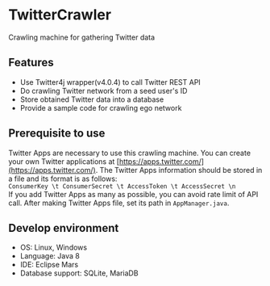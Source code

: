# TwitterCrawler
Crawling machine for gathering Twitter data

## Features
* Use Twitter4j wrapper(v4.0.4) to call Twitter REST API
* Do crawling Twitter network from a seed user's ID
* Store obtained Twitter data into a database
* Provide a sample code for crawling ego network

## Prerequisite to use
Twitter Apps are necessary to use this crawling machine. You can create your own Twitter applications at [https://apps.twitter.com/](https://apps.twitter.com/). The Twitter Apps information should be stored in a file and its format is as follows:<br />
`ConsumerKey \t ConsumerSecret \t AccessToken \t AccessSecret \n`<br />
If you add Twitter Apps as many as possible, you can avoid rate limit of API call. After making Twitter Apps file, set its path in `AppManager.java`.

## Develop environment
* OS: Linux, Windows
* Language: Java 8
* IDE: Eclipse Mars
* Database support: SQLite, MariaDB
